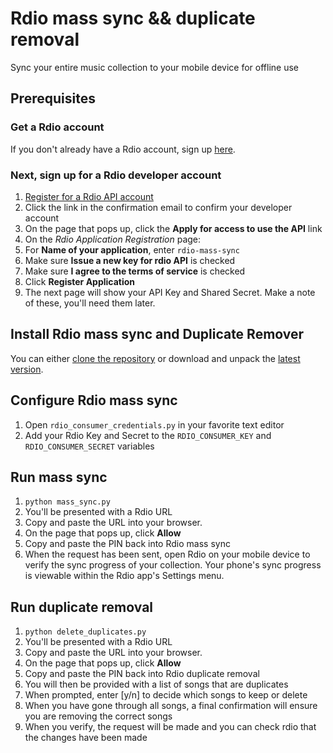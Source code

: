 # Rdio mass sync && duplicate removal
Sync your entire music collection to your mobile device for offline use

## Prerequisites

### Get a Rdio account
If you don't already have a Rdio account, sign up [here](http://www.rdio.com/signup/).

### Next, sign up for a Rdio developer account
1. [Register for a Rdio API account](http://developer.rdio.com/member/register)
2. Click the link in the confirmation email to confirm your developer account
3. On the page that pops up, click the **Apply for access to use the API** link
4. On the *Rdio Application Registration* page:
 1. For **Name of your application**, enter `rdio-mass-sync`
 2. Make sure **Issue a new key for rdio API** is checked
 3. Make sure **I agree to the terms of service** is checked
 4. Click **Register Application**
5. The next page will show your API Key and Shared Secret. Make a note of these, you'll need them later.

## Install Rdio mass sync and Duplicate Remover
You can either [clone the repository](https://github.com/ericluii/rdio-mass-sync-and-duplicate-removal) or download and unpack the [latest version](https://github.com/ericluii/rdio-mass-sync-and-duplicate-removal/zipball/master).

## Configure Rdio mass sync
1. Open `rdio_consumer_credentials.py` in your favorite text editor
2. Add your Rdio Key and Secret to the `RDIO_CONSUMER_KEY` and `RDIO_CONSUMER_SECRET` variables

## Run mass sync 
1. `python mass_sync.py`
2. You'll be presented with a Rdio URL
3. Copy and paste the URL into your browser.
4. On the page that pops up, click **Allow**
5. Copy and paste the PIN back into Rdio mass sync
6. When the request has been sent, open Rdio on your mobile device to verify the sync progress of your collection. Your phone's sync progress is viewable within the Rdio app's Settings menu.

## Run duplicate removal
1. `python delete_duplicates.py`
2. You'll be presented with a Rdio URL
3. Copy and paste the URL into your browser.
4. On the page that pops up, click **Allow**
5. Copy and paste the PIN back into Rdio duplicate removal
6. You will then be provided with a list of songs that are duplicates
7. When prompted, enter [y/n] to decide which songs to keep or delete
8. When you have gone through all songs, a final confirmation will ensure you are removing the correct songs
9. When you verify, the request will be made and you can check rdio that the changes have been made
